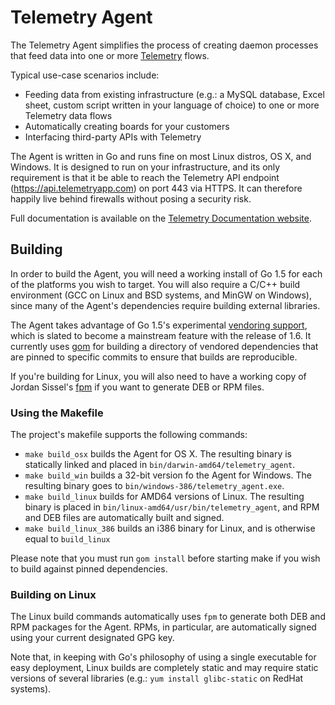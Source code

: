# Telemetry Agent

The Telemetry Agent simplifies the process of creating daemon processes that feed data into one or more [Telemetry](http://telemetryapp.com) flows.

Typical use-case scenarios include:

  - Feeding data from existing infrastructure (e.g.: a MySQL database, Excel sheet, custom script written in your language of choice) to one or more Telemetry data flows
  - Automatically creating boards for your customers
  - Interfacing third-party APIs with Telemetry

The Agent is written in Go and runs fine on most Linux distros, OS X, and Windows. It is designed to run on your infrastructure, and its only requirement is that it be able to reach the Telemetry API endpoint (https://api.telemetryapp.com) on port 443 via HTTPS. It can therefore happily live behind firewalls without posing a security risk.

Full documentation is available on the [Telemetry Documentation website](http://telemetry.readme.io/v1.0/docs/agents).

## Building

In order to build the Agent, you will need a working install of Go 1.5 for each of the platforms you wish to target. You will also require a C/C++ build environment (GCC on Linux and BSD systems, and MinGW on Windows), since many of the Agent's dependencies require building external libraries.

The Agent takes advantage of Go 1.5's experimental [vendoring support](https://github.com/golang/go/commit/183cc0cd41f06f83cb7a2490a499e3f9101befff), which is slated to become a mainstream feature with the release of 1.6. It currently uses [gom](https://github.com/mattn/gom) for building a directory of vendored dependencies that are pinned to specific commits to ensure that builds are reproducible.

If you're building for Linux, you will also need to have a working copy of Jordan Sissel's [fpm](https://github.com/jordansissel/fpm) if you want to generate DEB or RPM files.

### Using the Makefile

The project's makefile supports the following commands:

- `make build_osx` builds the Agent for OS X. The resulting binary is statically linked and placed in `bin/darwin-amd64/telemetry_agent`.
- `make build_win` builds a 32-bit version fo the Agent for Windows. The resulting binary goes to `bin/windows-386/telemetry_agent.exe`.
- `make build_linux` builds for AMD64 versions of Linux. The resulting binary is placed in `bin/linux-amd64/usr/bin/telemetry_agent`, and RPM and DEB files are automatically built and signed.
- `make build_linux_386` builds an i386 binary for Linux, and is otherwise equal to `build_linux`

Please note that you must run `gom install` before starting make if you wish to build against pinned dependencies.

### Building on Linux

The Linux build commands automatically uses `fpm` to generate both DEB and RPM packages for the Agent. RPMs, in particular, are automatically signed using your current designated GPG key.

Note that, in keeping with Go's philosophy of using a single executable for easy deployment, Linux builds are completely static and may require static versions of several libraries (e.g.: `yum install glibc-static` on RedHat systems).